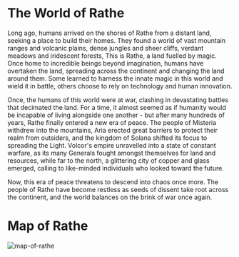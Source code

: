 # The World of Rathe

Long ago, humans arrived on the shores of Rathe from a distant land, seeking a place to build their homes. They found a world of vast mountain ranges and volcanic plains, dense jungles and sheer cliffs, verdant meadows and iridescent forests, This is Rathe, a land fuelled by magic. Once home to incredible beings beyond imagination, humans have overtaken the land, spreading across the continent and changing the land around them. Some learned to harness the innate magic in this world and wield it in battle, others choose to rely on technology and human innovation.

Once, the humans of this world were at war, clashing in devastating battles that decimated the land. For a time, it almost seemed as if humanity would be incapable of living alongside one another - but after many hundreds of years, Rathe finally entered a new era of peace. The people of Misteria withdrew into the mountains, Aria erected great barriers to protect their realm from outsiders, and the kingdom of Solana shifted its focus to spreading the Light. Volcor's empire unravelled into a state of constant warfare, as its many Generals fought amongst themselves for land and resources, while far to the north, a glittering city of copper and glass emerged, calling to like-minded individuals who looked toward the future.

Now, this era of peace threatens to descend into chaos once more. The people of Rathe have become restless as seeds of dissent take root across the continent, and the world balances on the brink of war once again.

# Map of Rathe

![map-of-rathe](https://d2hl7maqck52px.cloudfront.net/world-of-rathe/map-of-rathe.webp)
